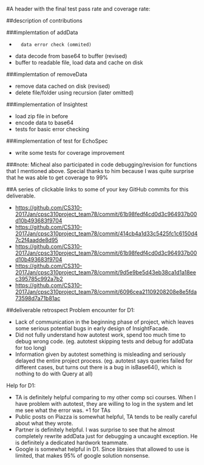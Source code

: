#A header with the final test pass rate and coverage rate:




##description of contributions

###implemtation of addData

*       data error check (ommited)
*	data decode from base64 to buffer (revised)
*	buffer to readable file, load data and cache on disk

###implemtation of removeData
* remove data cached on disk (revised)
* delete file/folder using recursion (later omitted)

###implementation of Insightest
* load zip file in before
* encode data to base64
* tests for basic error checking

###implementation of test for EchoSpec
* write some tests for coverage improvement 
	
###note: Micheal also participated in code debugging/revision for functions that I mentioned above.
Special thanks to him because I was quite surprise that he was able to get coverage to 99% 
	
##A series of clickable links to some of your key GitHub commits for this deliverable.
* https://github.com/CS310-2017Jan/cpsc310project_team78/commit/61b98fedf4cd0d3c964937b00d10b493683f9704
* https://github.com/CS310-2017Jan/cpsc310project_team78/commit/414cb4a1d33c5425fc1c6150d47c2f4aadde8d95
* https://github.com/CS310-2017Jan/cpsc310project_team78/commit/61b98fedf4cd0d3c964937b00d10b493683f9704
* https://github.com/CS310-2017Jan/cpsc310project_team78/commit/9d5e9be5d43eb38ca1d1a18eec395785c992a7b2
* https://github.com/CS310-2017Jan/cpsc310project_team78/commit/6096cea21109208208e8e5fda73598d7a71b81ac

##deliverable retrospect
Problem encounter for D1: 
* Lack of communication in the beginning phase of project, which leaves some serious potential bugs in 
early design of InsightFacade. 
* Did not fully understand how autotest work, spend too much time to debug wrong code. (eg. autotest skipping tests
and debug for addData for too long)
* Information given by autotest something is misleading and seriously delayed the entire project process. (eg. autotest
says queries failed for different cases, but turns out there is a bug in isBase64(), which is nothing to do with Query at all)

Help for D1:
* TA is definitely helpful comparing to my other comp sci courses. When I have problem with autotest, they are willing to
log in the system and let me see what the error was. +1 for TAs
* Public posts on Piazza is somewhat helpful, TA tends to be really careful about what they wrote.
* Partner is definitely helpful. I was surprise to see that he almost completely rewrite addData just for debugging
a uncaught exception. He is definitely a dedicated hardwork teammate.
* Google is somewhat helpful in D1. Since libraies that allowed to use is limited, that makes 95% of google solution 
nonsense.


